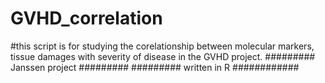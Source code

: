 # GVHD_correlation
#this script is for studying the corelationship between molecular markers, tissue damages with severity of disease in the GVHD project. 
######### Janssen project #########
######### written in R ############
